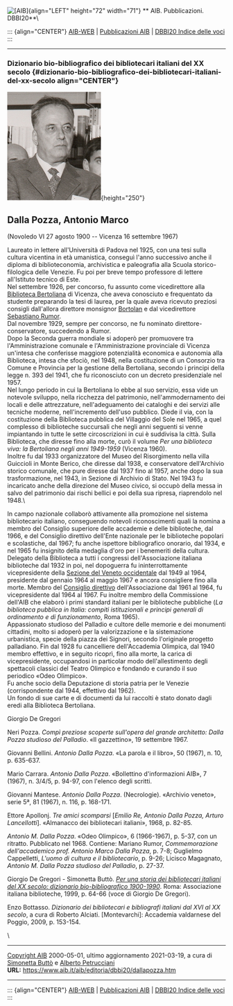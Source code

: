 ![\[AIB\]](/aib/wi/aibv72.gif){align="LEFT" height="72" width="71"}
** AIB. Pubblicazioni. DBBI20**\

::: {align="CENTER"}
[AIB-WEB](/) \| [Pubblicazioni AIB](/pubblicazioni/) \| [DBBI20 Indice
delle voci](dbbi20.htm)
:::

------------------------------------------------------------------------

### Dizionario bio-bibliografico dei bibliotecari italiani del XX secolo {#dizionario-bio-bibliografico-dei-bibliotecari-italiani-del-xx-secolo align="CENTER"}

![\[Ritratto\]](dallapozza.jpg){height="250"}

## Dalla Pozza, Antonio Marco

(Novoledo VI 27 agosto 1900 -- Vicenza 16 settembre 1967)

Laureato in lettere all\'Università di Padova nel 1925, con una tesi
sulla cultura vicentina in età umanistica, conseguì l\'anno successivo
anche il diploma di biblioteconomia, archivistica e paleografia alla
Scuola storico-filologica delle Venezie. Fu poi per breve tempo
professore di lettere all\'Istituto tecnico di Este.\
Nel settembre 1926, per concorso, fu assunto come vicedirettore alla
[Biblioteca Bertoliana](/aib/stor/teche/vi-civ.htm) di Vicenza, che
aveva conosciuto e frequentato da studente preparando la tesi di laurea,
per la quale aveva ricevuto preziosi consigli dall\'allora direttore
monsignor [Bortolan](bortolan.htm) e dal vicedirettore [Sebastiano
Rumor](rumor.htm).\
Dal novembre 1929, sempre per concorso, ne fu nominato
direttore-conservatore, succedendo a Rumor.\
Dopo la Seconda guerra mondiale si adoperò per promuovere tra
l\'Amministrazione comunale e l\'Amministrazione provinciale di Vicenza
un\'intesa che conferisse maggiore potenzialità economica e autonomia
alla Biblioteca, intesa che sfociò, nel 1948, nella costituzione di un
Consorzio tra Comune e Provincia per la gestione della Bertoliana,
secondo i principi della legge n. 393 del 1941, che fu riconosciuto con
un decreto presidenziale nel 1957.\
Nel lungo periodo in cui la Bertoliana lo ebbe al suo servizio, essa
vide un notevole sviluppo, nella ricchezza del patrimonio,
nell\'ammodernamento dei locali e delle attrezzature, nell\'adeguamento
dei cataloghi e dei servizi alle tecniche moderne, nell\'incremento
dell\'uso pubblico. Diede il via, con la costituzione della Biblioteca
pubblica del Villaggio del Sole nel 1965, a quel complesso di
biblioteche succursali che negli anni seguenti si venne impiantando in
tutte le sette circoscrizioni in cui è suddivisa la città. Sulla
Biblioteca, che diresse fino alla morte, curò il volume *Per una
biblioteca viva: la Bertoliana negli anni 1949-1959* (Vicenza 1960).\
Inoltre fu dal 1933 organizzatore del Museo del Risorgimento nella villa
Guiccioli in Monte Berico, che diresse dal 1938, e conservatore
dell\'Archivio storico comunale, che pure diresse dal 1937 fino al 1957,
anche dopo la sua trasformazione, nel 1943, in Sezione di Archivio di
Stato. Nel 1943 fu incaricato anche della direzione del Museo civico, si
occupò della messa in salvo del patrimonio dai rischi bellici e poi
della sua ripresa, riaprendolo nel 1948.\

In campo nazionale collaborò attivamente alla promozione nel sistema
bibliotecario italiano, conseguendo notevoli riconoscimenti quali la
nomina a membro del Consiglio superiore delle accademie e delle
biblioteche, dal 1966, e del Consiglio direttivo dell\'Ente nazionale
per le biblioteche popolari e scolastiche, dal 1967; fu anche ispettore
bibliografico onorario, dal 1934, e nel 1965 fu insignito della medaglia
d\'oro per i benemeriti della cultura.\
Delegato della Biblioteca a tutti i congressi dell\'Associazione
italiana biblioteche dal 1932 in poi, nel dopoguerra fu
ininterrottamente vicepresidente della [Sezione del Veneto
occidentale](/aib/stor/sezioni/ven-oc.htm) dal 1949 al 1964, presidente
dal gennaio 1964 al maggio 1967 e ancora consigliere fino alla morte.
Membro del [Consiglio direttivo](/aib/stor/cariche60.htm)
dell\'Associazione dal 1961 al 1964, fu vicepresidente dal 1964 al 1967.
Fu inoltre membro della Commissione dell\'AIB che elaborò i primi
standard italiani per le biblioteche pubbliche (*La biblioteca pubblica
in Italia: compiti istituzionali e principi generali di ordinamento e di
funzionamento*, Roma 1965).\
Appassionato studioso del Palladio e cultore delle memorie e dei
monumenti cittadini, molto si adoperò per la valorizzazione e la
sistemazione urbanistica, specie della piazza dei Signori, secondo
l\'originale progetto palladiano. Fin dal 1928 fu cancelliere
dell\'Accademia Olimpica, dal 1940 membro effettivo, e in seguito
ricoprì, fino alla morte, la carica di vicepresidente, occupandosi in
particolar modo dell\'allestimento degli spettacoli classici del Teatro
Olimpico e fondando e curando il suo periodico «Odeo Olimpico».\
Fu anche socio della Deputazione di storia patria per le Venezie
(corrispondente dal 1944, effettivo dal 1962).\
Un fondo di sue carte e di documenti da lui raccolti è stato donato
dagli eredi alla Biblioteca Bertoliana.

Giorgio De Gregori

Neri Pozza. *Compì preziose scoperte sull\'opera del grande architetto:
Dalla Pozza studioso del Palladio*. «Il gazzettino», 19 settembre 1967.

Giovanni Bellini. *Antonio Dalla Pozza*. «La parola e il libro», 50
(1967), n. 10, p. 635-637.

Mario Carrara. *Antonio Dalla Pozza*. «Bollettino d\'informazioni AIB»,
7 (1967), n. 3/4/5, p. 94-97, con l\'elenco degli scritti.

Giovanni Mantese. *Antonio Dalla Pozza*. (Necrologie). «Archivio
veneto», serie 5ª, 81 (1967), n. 116, p. 168-171.

Ettore Apollonj. *Tre amici scomparsi* \[*Emilio Re, Antonio Dalla
Pozza, Arturo Lancellotti*\]. «Almanacco dei bibliotecari italiani»,
1968, p. 82-85.

*Antonio M. Dalla Pozza*. «Odeo Olimpico», 6 (1966-1967), p. 5-37, con
un ritratto. Pubblicato nel 1968. Contiene: Mariano Rumor,
*Commemorazione dell\'accademico prof. Antonio Marco Dalla Pozza*, p.
7-8; Guglielmo Cappelletti, *L\'uomo di cultura e il bibliotecario*, p.
9-26; Licisco Magagnato, *Antonio M. Dalla Pozza studioso del Palladio*,
p. 27-37.

Giorgio De Gregori - Simonetta Buttò. [*Per una storia dei bibliotecari
italiani del XX secolo: dizionario bio-bibliografico
1900-1990*](/aib/editoria/pub065.htm). Roma: Associazione italiana
biblioteche, 1999, p. 64-66 (voce di Giorgio De Gregori).

Enzo Bottasso. *Dizionario dei bibliotecari e bibliografi italiani dal
XVI al XX secolo*, a cura di Roberto Alciati. \[Montevarchi\]: Accademia
valdarnese del Poggio, 2009, p. 153-154.

\

------------------------------------------------------------------------

[Copyright AIB](/su-questo-sito/dichiarazione-di-copyright-aib-web/)
2000-05-01, ultimo aggiornamento 2021-03-19, a cura di [Simonetta
Buttò](/aib/redazione3.htm) e [Alberto
Petrucciani](/su-questo-sito/redazione-aib-web/)\
**URL:** https://www.aib.it/aib/editoria/dbbi20/dallapozza.htm

------------------------------------------------------------------------

::: {align="CENTER"}
[AIB-WEB](/) \| [Pubblicazioni AIB](/pubblicazioni/) \| [DBBI20 Indice
delle voci](dbbi20.htm)
:::
